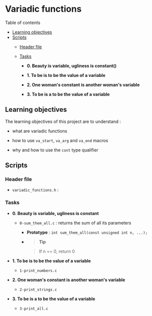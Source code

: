 # Variadic functions

Table of contents

* [Learning objectives](#learningobjectives)
* [Scripts](#scripts)
	* [Header file](#headerfile)
	* [Tasks](#tasks)

	  * **0. Beauty is variable, ugliness is constant()**

	  * **1. To be is to be the value of a variable**

	  * **2. One woman's constant is another woman's variable**

	  * **3. To be is a to be the value of a variable**

## Learning objectives

The learning objectives of this project are to understand :

* what are variadic functions

* how to use `va_start`, `va_arg` and `va_end` macros

* why and how to use the `cont` type qualifier


## Scripts

### Header file

* `variadic_functions.h` : 

### Tasks

* **0. Beauty is variable, ugliness is constant**

  * `0-sum_them_all.c` : returns the sum of all its parameters
	* **Prototype** : `int sum_them_all(const unsigned int n, ...);`
	* > **Tip**
	
	  > If n == 0, return 0

* **1. To be is to be the value of a variable**

  * `1-print_numbers.c`

* **2. One woman's constant is another woman's variable**

  * `2-print_strings.c`

* **3. To be is a to be the value of a variable**

  * `3-print_all.c`



